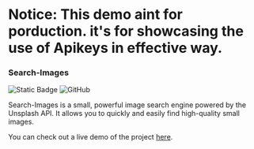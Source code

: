 # Notice: This demo aint for porduction. it's for showcasing the use of Apikeys in effective way.


### Search-Images 

![Static Badge](https://img.shields.io/badge/For_Education-%23000?style=plastic&logo=Github) ![GitHub](https://img.shields.io/github/license/SOMATECH-20/Search-Images)

Search-Images is a small, powerful image search engine powered by the Unsplash API. It allows you to quickly and easily find high-quality small images.

You can check out a live demo of the project [here](https://somatech-20.github.io/Search-Images/).
